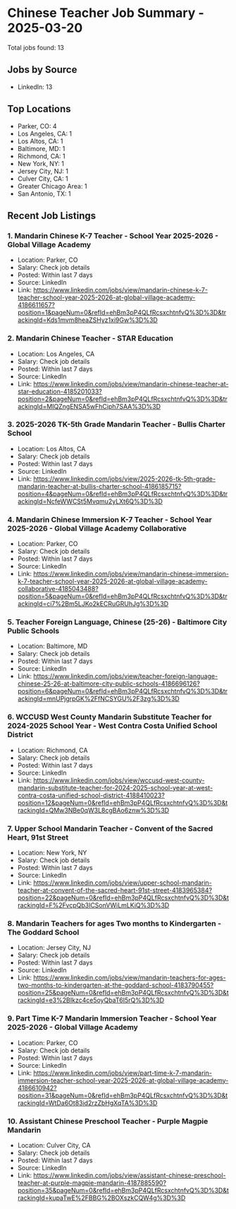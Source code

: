 # Chinese Teacher Job Summary - 2025-03-20

Total jobs found: 13

## Jobs by Source

- LinkedIn: 13

## Top Locations

- Parker, CO: 4
- Los Angeles, CA: 1
- Los Altos, CA: 1
- Baltimore, MD: 1
- Richmond, CA: 1
- New York, NY: 1
- Jersey City, NJ: 1
- Culver City, CA: 1
- Greater Chicago Area: 1
- San Antonio, TX: 1

## Recent Job Listings

### 1. Mandarin Chinese K-7 Teacher - School Year 2025-2026 - Global Village Academy
- Location: Parker, CO
- Salary: Check job details
- Posted: Within last 7 days
- Source: LinkedIn
- Link: https://www.linkedin.com/jobs/view/mandarin-chinese-k-7-teacher-school-year-2025-2026-at-global-village-academy-4186611657?position=1&pageNum=0&refId=ehBm3pP4QLfRcsxchtnfvQ%3D%3D&trackingId=Kds1mvm8heaZSHyz1xi9Gw%3D%3D

### 2. Mandarin Chinese Teacher - STAR Education
- Location: Los Angeles, CA
- Salary: Check job details
- Posted: Within last 7 days
- Source: LinkedIn
- Link: https://www.linkedin.com/jobs/view/mandarin-chinese-teacher-at-star-education-4185201033?position=2&pageNum=0&refId=ehBm3pP4QLfRcsxchtnfvQ%3D%3D&trackingId=MIQZngENSA5wFhCiph7SAA%3D%3D

### 3. 2025-2026 TK-5th Grade Mandarin Teacher - Bullis Charter School
- Location: Los Altos, CA
- Salary: Check job details
- Posted: Within last 7 days
- Source: LinkedIn
- Link: https://www.linkedin.com/jobs/view/2025-2026-tk-5th-grade-mandarin-teacher-at-bullis-charter-school-4186185715?position=4&pageNum=0&refId=ehBm3pP4QLfRcsxchtnfvQ%3D%3D&trackingId=NcfeWWCSt5Mvqmu2yLXt6Q%3D%3D

### 4. Mandarin Chinese Immersion K-7 Teacher - School Year 2025-2026 - Global Village Academy Collaborative
- Location: Parker, CO
- Salary: Check job details
- Posted: Within last 7 days
- Source: LinkedIn
- Link: https://www.linkedin.com/jobs/view/mandarin-chinese-immersion-k-7-teacher-school-year-2025-2026-at-global-village-academy-collaborative-4185043488?position=5&pageNum=0&refId=ehBm3pP4QLfRcsxchtnfvQ%3D%3D&trackingId=ci7%2Bm5LJKo2kECRuGRUhJg%3D%3D

### 5. Teacher Foreign Language, Chinese (25-26) - Baltimore City Public Schools
- Location: Baltimore, MD
- Salary: Check job details
- Posted: Within last 7 days
- Source: LinkedIn
- Link: https://www.linkedin.com/jobs/view/teacher-foreign-language-chinese-25-26-at-baltimore-city-public-schools-4186696126?position=6&pageNum=0&refId=ehBm3pP4QLfRcsxchtnfvQ%3D%3D&trackingId=mnUPjgrpGK%2FfNCSYGU%2F3zg%3D%3D

### 6. WCCUSD West County Mandarin Substitute Teacher for 2024-2025 School Year - West Contra Costa Unified School District
- Location: Richmond, CA
- Salary: Check job details
- Posted: Within last 7 days
- Source: LinkedIn
- Link: https://www.linkedin.com/jobs/view/wccusd-west-county-mandarin-substitute-teacher-for-2024-2025-school-year-at-west-contra-costa-unified-school-district-4188410023?position=12&pageNum=0&refId=ehBm3pP4QLfRcsxchtnfvQ%3D%3D&trackingId=QMw3NBe0qW3L8cgBAo6znw%3D%3D

### 7. Upper School Mandarin Teacher - Convent of the Sacred Heart, 91st Street
- Location: New York, NY
- Salary: Check job details
- Posted: Within last 7 days
- Source: LinkedIn
- Link: https://www.linkedin.com/jobs/view/upper-school-mandarin-teacher-at-convent-of-the-sacred-heart-91st-street-4183965384?position=22&pageNum=0&refId=ehBm3pP4QLfRcsxchtnfvQ%3D%3D&trackingId=F%2FvcpQb3ICSonVWiLmLKiQ%3D%3D

### 8. Mandarin Teachers for ages Two months to Kindergarten - The Goddard School
- Location: Jersey City, NJ
- Salary: Check job details
- Posted: Within last 7 days
- Source: LinkedIn
- Link: https://www.linkedin.com/jobs/view/mandarin-teachers-for-ages-two-months-to-kindergarten-at-the-goddard-school-4183790455?position=25&pageNum=0&refId=ehBm3pP4QLfRcsxchtnfvQ%3D%3D&trackingId=e3%2BIkzc4ce5oyQbaT6I5rQ%3D%3D

### 9. Part Time K-7 Mandarin Immersion Teacher - School Year 2025-2026 - Global Village Academy
- Location: Parker, CO
- Salary: Check job details
- Posted: Within last 7 days
- Source: LinkedIn
- Link: https://www.linkedin.com/jobs/view/part-time-k-7-mandarin-immersion-teacher-school-year-2025-2026-at-global-village-academy-4186610942?position=31&pageNum=0&refId=ehBm3pP4QLfRcsxchtnfvQ%3D%3D&trackingId=WtDa6Ot83id2rzZbHgXqTA%3D%3D

### 10. Assistant Chinese Preschool Teacher - Purple Magpie Mandarin
- Location: Culver City, CA
- Salary: Check job details
- Posted: Within last 7 days
- Source: LinkedIn
- Link: https://www.linkedin.com/jobs/view/assistant-chinese-preschool-teacher-at-purple-magpie-mandarin-4187885590?position=35&pageNum=0&refId=ehBm3pP4QLfRcsxchtnfvQ%3D%3D&trackingId=kupaTwE%2FBBG%2BOXszkCQW4g%3D%3D

